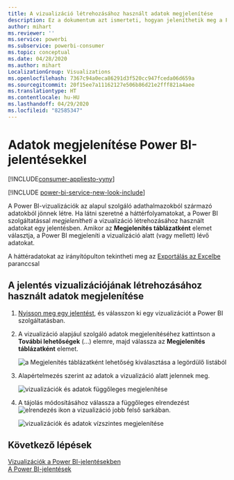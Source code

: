 ```yaml
---
title: A vizualizáció létrehozásához használt adatok megjelenítése
description: Ez a dokumentum azt ismerteti, hogyan jeleníthetik meg a Power BI-ügyfelek a vizualizációk létrehozásához használt adatokat.
author: mihart
ms.reviewer: ''
ms.service: powerbi
ms.subservice: powerbi-consumer
ms.topic: conceptual
ms.date: 04/28/2020
ms.author: mihart
LocalizationGroup: Visualizations
ms.openlocfilehash: 7367c94a0eca86291d3f520cc947fceda06d659a
ms.sourcegitcommit: 20f15ee7a11162127e506b86d21e2fff821a4aee
ms.translationtype: HT
ms.contentlocale: hu-HU
ms.lasthandoff: 04/29/2020
ms.locfileid: "82585347"
---
```

# <a name="show-data-with-power-bi-reports"></a>Adatok megjelenítése Power BI-jelentésekkel

[!INCLUDE[consumer-appliesto-yyny](../includes/consumer-appliesto-yyny.md)]

[!INCLUDE [power-bi-service-new-look-include](../includes/power-bi-service-new-look-include.md)]

A Power BI-vizualizációk az alapul szolgáló adathalmazokból származó adatokból jönnek létre. Ha látni szeretné a háttérfolyamatokat, a Power BI szolgáltatással *megjelenítheti* a vizualizáció létrehozásához használt adatokat egy jelentésben. Amikor az **Megjelenítés táblázatként** elemet választja, a Power BI megjeleníti a vizualizáció alatt (vagy mellett) lévő adatokat.

A háttéradatokat az irányítópulton tekintheti meg az [Exportálás az Excelbe](end-user-export.md) paranccsal

## <a name="show-the-data-being-used-to-create-a-report-visual"></a>A jelentés vizualizációjának létrehozásához használt adatok megjelenítése
1. [Nyisson meg egy jelentést](end-user-report-open.md), és válasszon ki egy vizualizációt a Power BI szolgáltatásban.  
2. A vizualizáció alapjául szolgáló adatok megjelenítéséhez kattintson a **További lehetőségek** (...) elemre, majd válassza az **Megjelenítés táblázatként** elemet.
   
   ![a Megjelenítés táblázatként lehetőség kiválasztása a legördülő listából](./media/end-user-show-data/power-bi-show-data-vertical.png)
3. Alapértelmezés szerint az adatok a vizualizáció alatt jelennek meg.
   
   ![vizualizációk és adatok függőleges megjelenítése](./media/end-user-show-data/power-bi-show-data-table.png)

4. A tájolás módosításához válassza a függőleges elrendezést ![elrendezés ikon](media/end-user-show-data/power-bi-vertical-icon-new.png) a vizualizáció jobb felső sarkában.
   
   ![vizualizációk és adatok vízszintes megjelenítése](./media/end-user-show-data/power-bi-horizontal.png)

## <a name="next-steps"></a>Következő lépések
[Vizualizációk a Power BI-jelentésekben](../visuals/power-bi-report-visualizations.md)    
[A Power BI-jelentések](end-user-reports.md)    
